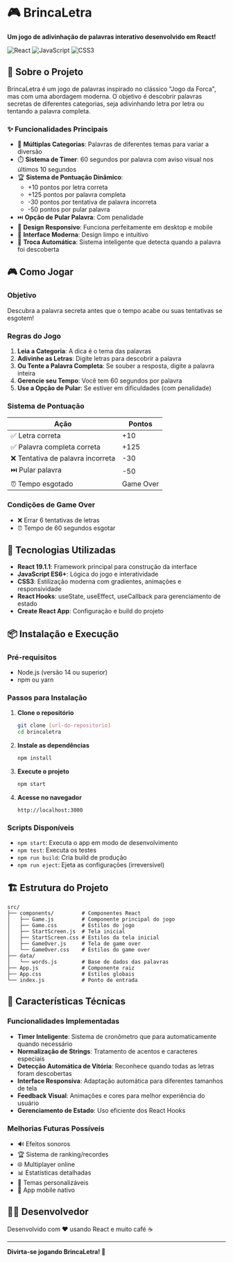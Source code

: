 # 🎮 BrincaLetra

**Um jogo de adivinhação de palavras interativo desenvolvido em React!**

![React](https://img.shields.io/badge/React-19.1.1-61DAFB?style=for-the-badge&logo=react&logoColor=white)
![JavaScript](https://img.shields.io/badge/JavaScript-ES6+-F7DF1E?style=for-the-badge&logo=javascript&logoColor=black)
![CSS3](https://img.shields.io/badge/CSS3-1572B6?style=for-the-badge&logo=css3&logoColor=white)

## 📖 Sobre o Projeto

BrincaLetra é um jogo de palavras inspirado no clássico "Jogo da Forca", mas com uma abordagem moderna. O objetivo é descobrir palavras secretas de diferentes categorias, seja adivinhando letra por letra ou tentando a palavra completa.

### ✨ Funcionalidades Principais

- 🎯 **Múltiplas Categorias**: Palavras de diferentes temas para variar a diversão
- ⏱️ **Sistema de Timer**: 60 segundos por palavra com aviso visual nos últimos 10 segundos
- 🏆 **Sistema de Pontuação Dinâmico**: 
  - +10 pontos por letra correta
  - +125 pontos por palavra completa
  - -30 pontos por tentativa de palavra incorreta
  - -50 pontos por pular palavra
- ⏭️ **Opção de Pular Palavra**: Com penalidade
- 📱 **Design Responsivo**: Funciona perfeitamente em desktop e mobile
- 🎨 **Interface Moderna**: Design limpo e intuitivo
- 🔄 **Troca Automática**: Sistema inteligente que detecta quando a palavra foi descoberta

## 🎮 Como Jogar

### Objetivo
Descubra a palavra secreta antes que o tempo acabe ou suas tentativas se esgotem!

### Regras do Jogo

1. **Leia a Categoria**: A dica é o tema das palavras
2. **Adivinhe as Letras**: Digite letras para descobrir a palavra
3. **Ou Tente a Palavra Completa**: Se souber a resposta, digite a palavra inteira
4. **Gerencie seu Tempo**: Você tem 60 segundos por palavra
5. **Use a Opção de Pular**: Se estiver em dificuldades (com penalidade)

### Sistema de Pontuação

| Ação | Pontos |
|------|--------|
| ✅ Letra correta | +10 |
| ✅ Palavra completa correta | +125 |
| ❌ Tentativa de palavra incorreta | -30 |
| ⏭️ Pular palavra | -50 |
| ⏰ Tempo esgotado | Game Over |

### Condições de Game Over

- ❌ Errar 6 tentativas de letras
- ⏰ Tempo de 60 segundos esgotar

## 🚀 Tecnologias Utilizadas

- **React 19.1.1**: Framework principal para construção da interface
- **JavaScript ES6+**: Lógica do jogo e interatividade
- **CSS3**: Estilização moderna com gradientes, animações e responsividade
- **React Hooks**: useState, useEffect, useCallback para gerenciamento de estado
- **Create React App**: Configuração e build do projeto

## 📦 Instalação e Execução

### Pré-requisitos

- Node.js (versão 14 ou superior)
- npm ou yarn

### Passos para Instalação

1. **Clone o repositório**
   ```bash
   git clone [url-do-repositorio]
   cd brincaletra
   ```

2. **Instale as dependências**
   ```bash
   npm install
   ```

3. **Execute o projeto**
   ```bash
   npm start
   ```

4. **Acesse no navegador**
   ```
   http://localhost:3000
   ```

### Scripts Disponíveis

- `npm start`: Executa o app em modo de desenvolvimento
- `npm test`: Executa os testes
- `npm run build`: Cria build de produção
- `npm run eject`: Ejeta as configurações (irreversível)

## 🏗️ Estrutura do Projeto

```
src/
├── components/         # Componentes React
│   ├── Game.js         # Componente principal do jogo
│   ├── Game.css        # Estilos do jogo
│   ├── StartScreen.js  # Tela inicial
│   ├── StartScreen.css # Estilos da tela inicial
│   ├── GameOver.js     # Tela de game over
│   └── GameOver.css    # Estilos do game over
├── data/
│   └── words.js        # Base de dados das palavras
├── App.js              # Componente raiz
├── App.css             # Estilos globais
└── index.js            # Ponto de entrada
```

## 🎨 Características Técnicas

### Funcionalidades Implementadas

- **Timer Inteligente**: Sistema de cronômetro que para automaticamente quando necessário
- **Normalização de Strings**: Tratamento de acentos e caracteres especiais
- **Detecção Automática de Vitória**: Reconhece quando todas as letras foram descobertas
- **Interface Responsiva**: Adaptação automática para diferentes tamanhos de tela
- **Feedback Visual**: Animações e cores para melhor experiência do usuário
- **Gerenciamento de Estado**: Uso eficiente dos React Hooks

### Melhorias Futuras Possíveis

- 🔊 Efeitos sonoros
- 🏆 Sistema de ranking/recordes
- 🌐 Multiplayer online
- 📊 Estatísticas detalhadas
- 🎨 Temas personalizáveis
- 📱 App mobile nativo

## 👨‍💻 Desenvolvedor

Desenvolvido com ❤️ usando React e muito café ☕

---

**Divirta-se jogando BrincaLetra! 🎉**

